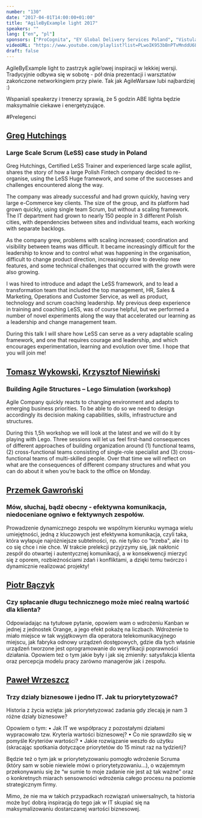 ```yaml
---
number: "130"
date: "2017-04-01T14:00:00+01:00"
title: "AgileByExample light 2017"
speakers: ""
lang: ["en", "pl"]
sponsors: ["ProCognita", "EY Global Delivery Services Poland", "Vistula"]
videoURL: "https://www.youtube.com/playlist?list=PLwoIK953bBnPTvMnddU6Lnn3MNK_MxhHI"
draft: false
---
```


AgileByExample light to zastrzyk agile’owej inspiracji w lekkiej wersji. Tradycyjnie odbywa się w sobotę - pół dnia prezentacji i warsztatów zakończone networkingiem przy piwie. Tak jak AgileWarsaw lubi najbardziej :)

Wspaniali speakerzy i trenerzy sprawią, że 5 godzin ABE lighta będzie maksymalnie ciekawe i energetyzujące.

#Prelegenci

##  <a href="https://www.linkedin.com/in/greghutchings" target="_blank">Greg Hutchings</a>
### Large Scale Scrum (LeSS) case study in Poland

Greg Hutchings, Certified LeSS Trainer and experienced large scale agilist, shares the story of how a large Polish Fintech company decided to re-organise, using the LeSS Huge framework, and some of the successes and challenges encountered along the way.

The company was already successful and had grown quickly, having very large e-Commerce key clients. The size of the group, and its platform had grown quickly, using single team Scrum, but without a scaling framework. The IT department had grown to nearly 150 people in 3 different Polish cities, with dependencies between sites and individual teams, each working with separate backlogs.

As the company grew, problems with scaling increased; coordination and visibility between teams was difficult. It became increasingly difficult for the leadership to know and to control what was happening in the organisation, difficult to change product direction, increasingly slow to develop new features, and some technical challenges that occurred with the growth were also growing.

I was hired to introduce and adapt the LeSS framework, and to lead a transformation team that included the top management, HR, Sales & Marketing, Operations and Customer Service, as well as product, technology and scrum coaching leadership. My previous deep experience in training and coaching LeSS, was of course helpful, but we performed a number of novel experiments along the way that accelerated our learning as a leadership and change management team.

During this talk I will share how LeSS can serve as a very adaptable scaling framework, and one that requires courage and leadership, and which encourages experimentation, learning and evolution over time. I hope that you will join me!

## <a href="https://procognita.pl/firma/zespol/trenerzy/tomasz-wykowski/" target="_blank">Tomasz Wykowski</a>, <a href="https://procognita.pl/firma/zespol/trenerzy/krzysztof-niewinski/" target="_blank">Krzysztof Niewiński</a>
### Building Agile Structures – Lego Simulation (workshop)

Agile Company quickly reacts to changing environment and adapts to emerging business priorities. To be able to do so we need to design accordingly its decision making capabilities, skills, infrastructure and structures.

During this 1,5h workshop we will look at the latest and we will do it by playing with Lego. Three sessions will let us feel first-hand consequences of different approaches of building organization around (1) functional teams, (2) cross-functional teams consisting of single-role specialist and (3) cross-functional teams of multi-skilled people. Over that time we will reflect on what are the consequences of different company structures and what you can do about it when you’re back to the office on Monday.

##  <a href="https://pl.linkedin.com/in/przemyslawgawronski" target="_blank">Przemek Gawroński</a>
### Mów, słuchaj, bądź obecny - efektywna komunikacja, niedoceniane ogniwo e fektywnych zespołów.

Prowadzenie dynamicznego zespołu we wspólnym kierunku wymaga wielu umiejętności, jedną z kluczowych jest efektywna komunikacja, czyli taka, która wyłapuje najróżniejsze subtelności, np. nie tylko co "trzeba", ale i to co się chce i nie chce. W trakcie prelekcji przyjrzymy się, jak nakłonić zespół do otwartej i autentycznej komunikacji, a w konsekwencji mierzyć się z oporem, rozbieżnościami zdań i konfliktami, a dzięki temu twórczo i dynamicznie realizować projekty!

##  <a href="https://www.linkedin.com/in/piotr-b%C4%85czyk-7361161b" target="_blank">Piotr Bączyk</a>
### Czy spłacanie długu technicznego może mieć realną wartość dla klienta?

Odpowiadając na tytułowe pytanie, opowiem wam o wdrożeniu Kanban w jednej z jednostek Orange, a jego efekt pokażę na liczbach. Wdrożenie to miało miejsce w tak wyjątkowym dla operatora telekomunikacyjnego miejscu, jak fabryka odnowy urządzeń dostępowych, gdzie dla tych właśnie urządzeń tworzone jest oprogramowanie do weryfikacji poprawności działania. Opowiem też o tym jakie były i jak się zmieniły: satysfakcja klienta oraz percepcja modelu pracy zarówno managerów jak i zespołu.

##  <a href="https://www.linkedin.com/in/pawelwrzeszcz/" target="_blank">Paweł Wrzeszcz</a>
### Trzy działy biznesowe i jedno IT. Jak tu priorytetyzować?

Historia z życia wzięta: jak priorytetyzować zadania gdy zlecają je nam 3 różne działy biznesowe?

Opowiem o tym:
• Jak IT we współpracy z pozostałymi działami wypracowało tzw. Kryteria wartości biznesowej?
• Co nie sprawdziło się w pomyśle Kryteriów wartości?
• Jakie rozwiązanie weszło do użytku (skracając spotkania dotyczące priorytetów do 15 minut raz na tydzień)?

Będzie też o tym jak w priorytetyzowaniu pomogło wdrożenie Scruma (który sam w sobie niewiele mówi o priorytetyzowaniu...), o wzajemnym przekonywaniu się że “w sumie to moje zadanie nie jest aż tak ważne” oraz o konkretnych miarach sensowności wdrożenia całego procesu na poziomie strategicznym firmy.

Mimo, że nie ma w takich przypadkach rozwiązań uniwersalnych, ta historia może być dobrą inspiracją do tego jak w IT skupiać się na maksymalizowaniu dostarczanej wartości biznesowej.

